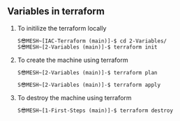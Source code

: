 ## Variables in terraform 

1. To initilize the terraform locally
    ```
    S😎MESH~[IAC-Terraform (main)]-$ cd 2-Variables/
    S😎MESH~[2-Variables (main)]-$ terraform init
    ```

2. To create the machine using terraform
    ```
    S😎MESH~[2-Variables (main)]-$ terraform plan

    S😎MESH~[2-Variables (main)]-$ terraform apply
    ```

3. To destroy the machine using terraform
    ```
    S😎MESH~[1-First-Steps (main)]-$ terraform destroy
    ```
